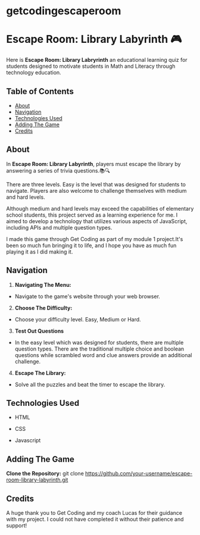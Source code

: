 # getcodingescaperoom 
# Escape Room: Library Labyrinth 🎮 
Here is **Escape Room: Library Labryrinth** an educational learning quiz for students designed to motivate students in Math and Literacy through technology education. 


## Table of Contents

- [About](#about)
- [Navigation](#navigation)
- [Technologies Used](#technologies-used)
- [Adding The Game](#adding-the-game)
- [Credits](#credits)

## About
In **Escape Room: Library Labyrinth**, players must escape the library by answering a series of trivia questions.📚🔍

There are three levels. Easy is the level that was designed for students to navigate. Players are also welcome to challenge themselves with medium and hard levels.

Although medium and hard levels may exceed the capabilities of elementary school students, this project served as a learning experience for me. I aimed to develop a technology that utilizes various aspects of JavaScript, including APIs and multiple question types.

I made this game through Get Coding as part of my module 1 project.It's been so much fun bringing it to life, and I hope you have as much fun playing it as I did making it.



 ## Navigation
1. **Navigating The Menu:**
- Navigate to the game's website through your web browser.
  
2. **Choose The Difficulty:**
- Choose your difficulty level. Easy, Medium or Hard.

3. **Test Out Questions** 
- In the easy level which was designed for students, there are multiple question types. There are the traditional multiple choice and boolean questions while scrambled word and clue answers provide an additional challenge.

  
4. **Escape The Library:**
- Solve all the puzzles and beat the timer to escape the library.

## Technologies Used
- HTML

- CSS

- Javascript 

## Adding The Game 
**Clone the Repository:** git clone https://github.com/your-username/escape-room-library-labyrinth.git

## Credits
A huge thank you to Get Coding and my coach Lucas for their guidance with my project. I could not have completed it without their patience and support! 
